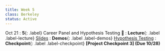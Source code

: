 ```yaml
---
title: Week 5
class: Berkeley
status: Active
---
```



Oct 21
: **5**{: .label} Career Panel and Hypothesis Testing 🔬
: **Lecture**{: .label .label-lecture} <a href = "{{site.links.lectures.lecture05}}" target = "_blank">Slides</a>
: **Demos**{: .label .label-demos}  <a href = "{{site.links.demos.demo4}}" target = "_blank">Hypothesis Testing</a>
: **Checkpoint**{: .label .label-checkpoint} **[Project Checkpoint 3] (Due 10/28)**
